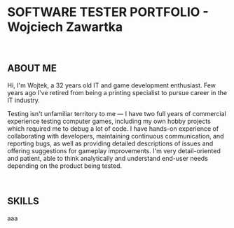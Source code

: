<h1 align="left">SOFTWARE TESTER PORTFOLIO - Wojciech Zawartka</h1>
<br>
<h2>ABOUT ME</h2>
<p>Hi, I'm Wojtek, a 32 years old IT and game development enthusiast. Few years ago I've retired from being a printing specialist to pursue career in the IT industry.</p>
<p>Testing isn't unfamiliar territory to me — I have two full years of commercial experience testing computer games, including my own hobby projects which required me to debug a lot of code. I have hands-on experience of collaborating with developers, maintaining continuous communication, and reporting bugs, as well as providing detailed descriptions of issues and offering suggestions for gameplay improvements. I'm very detail-oriented and patient, able to think analytically and understand end-user needs depending on the product being tested.</p>
<br>
<h2>SKILLS</h2>
<p>aaa</p>
